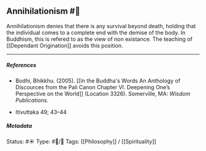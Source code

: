 ## Annihilationism  #🧠

Annihilationism denies that there is any survival beyond death, holding that the individual comes to a complete end with the demise of the body. In Buddhism, this is refered to as the view of non existance. The teaching of [[Dependant Origination]] avoids this position.

___

##### References

- Bodhi, Bhikkhu. (2005). [[In the Buddha's Words An Anthology of Discources from the Pali Canon Chapter VI. Deepening One’s Perspective on the World]]   (Location 3326). Somerville, MA: _Wisdom Publications_.

- Itivuttaka 49; 43–44

##### Metadata
Status: #☀️ 
Type: #🔵/🔵
Tags: [[Philosophy]] / [[Spirituality]]